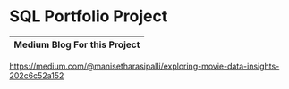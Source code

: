 # SQL Portfolio Project

 |Medium Blog For this Project|
   |-| 
   https://medium.com/@manisetharasipalli/exploring-movie-data-insights-202c6c52a152
   
